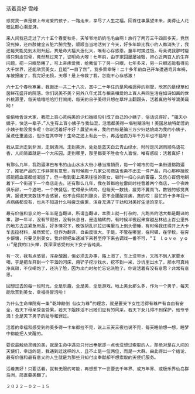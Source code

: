 活着真好
雪峰

    感觉我一直是被上帝宠爱的孩子，一路走来，享尽了人生之福。回首往事展望未来，美得让人花枝乱颤心潮澎湃。

    来人间我已走过了六十五个春夏秋冬，天爷爷地奶奶毛毛虫啊！旅行了两万三千四百多天，竟然没死掉，还四肢健全五脏六腑完整，顺顺当当地活到了今天，好多年龄比我小的人都消失了，我还每天能见到太阳升起，真是命大福大造化大，唯有心存感恩。童年时挨过饿，母亲说我那时瘦得只剩皮包骨，竟然熬过来了，证明命大呀！七年前，由于家园屡屡被毁，担心近两百人的生存问题，把一只眼愁瞎了，可上帝疼爱我，给我留下了另一只眼，七年多来，另一只眼还能看得见大千世界，还能欣赏美女，且能“一目了然”，我多荣幸呀！二十多年前自己开车遭遇奇异车祸，车被报废了，我完好无损，天哪！是上帝救了我，怎能不心存感激！

    六十五个春秋寒暑，我搬迁一共二十八次，其中二十年住的是风格迥异的别墅，欣赏的是绿草如茵鲜花盛开的院落。你们说美不美？另外八年尤其与相亲相爱的上百人共同生活在如诗如画的世外桃源里，每天嘻嘻哈哈打打闹闹，每天的日子美得只想在草坪上翻跟头，活着真他爷爷滴美哉哟！

    偷偷地告诉大家，我把上百心灵纯美的少妇姑娘勾引成了自己的小姨子，俗话说得好，“姐夫小姨子，快活一辈子，”人生有上百小姨子与我仙混，活着都美得一塌啦糊涂啦！美国总统特朗普的小姨子都没我多呢！你说活着好不好？展望未来，我的目标是骗三万少妇姑娘成为我的小姨子，虽说任重道远，但乐在其中呀！生命之途上有此一乐，再活他百万年千万年也不错呀！

    我从亚洲走到非洲，走到澳洲，走到美洲，处处是蓝天白云青山绿水，时时是风调雨顺鸟语花香，人间简直就是一个大乐园，走到哪里，那里都美不胜收令人喜悦，唯有感叹：活着真好！

    有那么几年，我跑遍津巴布韦的山山水水大街小巷当推销员，每一个城市的每一条街道都跑遍了，推销产品的工作非常有意思，有时候跑十几家公司商店也卖不出去一件产品，内心那种挫败感能把血液都给凝固了，但一看到街上来来往往的美女，顿时一扫心头的雾霾，又信心百倍地朝着下一个街道下一个商店走去。还有那么几年，我在首都哈拉雷同时经营着两个商店，一个夜晚俱乐部，一个酒吧，一个快餐店，忙得晕头转向，但每天一数钱，疲劳不翼而飞，数钱的感觉真爽，据说天天数钱不会感冒，也不会得前列腺炎，更不会腰酸背痛，真的哎！最忙的十多年我一点病痛都没有，也从不知道什么叫疲乏疲累，浑身充满了干劲和对美好生活的享乐。

    最有价值和意义的一年半是当翻译，所谓当翻译，本质上就一打杂的，凡跑外的活大都是翻译的事，那一年半，没有节假日，没有休息日，是连轴转的，有时候半夜起来穿越丛林给上百公里外的地方去送紧急用品，好多情况下，晚饭胡乱扒拉进嘴里马上倒头便睡，有时候我还得开上大卡车去拉材料，虽然繁忙，但作为翻译，自由度很大，于是，不管在哪里，在村镇，在学校，在穷乡僻壤，只要见到美女，我非得把车速减下来甚至停下来去调戏一番不可，“Ｉ ｌｏｖｅ ｙｏｕ”是我的口头禅，我深深感受到天下女子皆纯美。

    有一次，我有点感冒，浑身酸困，但必须去办事，路上渴了，车上没带水，又找不到人家要水喝，于是把车开到一个干涸的河床，用铲子挖沙找水，挖不到一米，沙坑里出水了，那水可真纯净真甜，不仅喝饱了，还洗了脸，因为出门时匆忙忘记洗脸了。你说活着有没有意思？非常有意思。

    回想过去的每一段时光，全是乐趣，全是美，全是游戏，地上美女那么多，作为一个男子，每天能欣赏到美女，幸福得冒泡啦！

    为什么生命禅院有一条“乾坤颠倒 仙女为尊”的理念，就是要天下女性活得有尊严有自由有安全，若天下母亲受苦受累，若天下姐妹活不出她们应有的风采，若天下女儿得不到保护，他爷爷滴！全是天下男子的耻辱和罪过。

    活着的幸福和感受到的美多得一卡车都拉不完，说上三天三夜也说不完，每天睡前想一想，睡梦中都能把人笑醒的。

    要说最触动灵魂的美，就是生命中遇见只付出奉献却一点也没想过索取的人，那绝对是在人间的天使们，幸运的是，我遇到过这样的人，且不止是一位两位，而是一大群。由此得出一个结论，最有价值和最有意义的人生就是为那些只知付出奉献却不想索取的天使们服务。

    活着真好！只要活着，就有无限的可能，再想想下一世要去千年界、或万年界、或极乐界仙岛群岛洲，简直要美翻了。

    ２０２２－０２－１５



